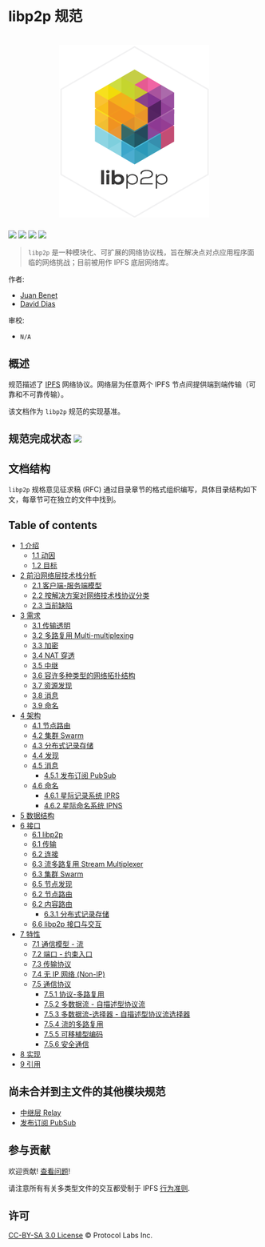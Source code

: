 # libp2p 规范

<h1 align="center">
  <img src="https://raw.githubusercontent.com/libp2p/libp2p/a13997787e57d40d6315b422afbe1ceb62f45511/logo/libp2p-logo.png" alt="libp2p logo"/>
</h1>

<a href="http://protocol.ai"><img src="https://img.shields.io/badge/made%20by-Protocol%20Labs-blue.svg?style=flat-square" /></a>
<a href="http://libp2p.io/"><img src="https://img.shields.io/badge/project-libp2p-yellow.svg?style=flat-square" /></a>
<a href="http://webchat.freenode.net/?channels=%23libp2p"><img src="https://img.shields.io/badge/freenode-%23libp2p-yellow.svg?style=flat-square" /></a>
<a href="https://waffle.io/libp2p/libp2p"><img src="https://img.shields.io/badge/pm-waffle-yellow.svg?style=flat-square" /></a>

> `libp2p` 是一种模块化、可扩展的网络协议栈，旨在解决点对点应用程序面临的网络挑战；目前被用作 IPFS 底层网络库。

作者:

- [Juan Benet](https://github.com/jbenet)
- [David Dias](https://github.com/daviddias)

审校:

- `N/A`

## 概述

规范描述了 [IPFS](https://ipfs.io/) 网络协议。网络层为任意两个 IPFS 节点间提供端到端传输（可靠和不可靠传输）。

该文档作为 `libp2p` 规范的实现基准。

## 规范完成状态 ![](https://img.shields.io/badge/status-wip-orange.svg?style=flat-square)

## 文档结构

`libp2p` 规格意见征求稿 (RFC) 通过目录章节的格式组织编写，具体目录结构如下文，每章节可在独立的文件中找到。

## Table of contents

- [1 介绍](1-introduction.md)
  - [1.1 动因](1-introduction.md#11-motivation)
  - [1.2 目标](1-introduction.md#12-goals)
- [2 前沿网络层技术栈分析](2-state-of-the-art.md)
  - [2.1 客户端-服务端模型](2-state-of-the-art.md#21-the-client-server-model)
  - [2.2 按解决方案对网络技术栈协议分类](2-state-of-the-art.md#22-categorizing-the-network-stack-protocols-by-solutions)
  - [2.3 当前缺陷](2-state-of-the-art.md#23-current-shortcomings)
- [3 需求](3-requirements.md)
  - [3.1 传输透明](3-requirements.md#34-transport-agnostic)
  - [3.2 多路复用 Multi-multiplexing](3-requirements.md#35-multi-multiplexing)
  - [3.3 加密](3-requirements.md#33-encryption)
  - [3.4 NAT 穿透](3-requirements.md#31-nat-traversal)
  - [3.5 中继](3-requirements.md#32-relay)
  - [3.6 容许多种类型的网络拓扑结构](3-requirements.md#36-enable-several-network-topologies)
  - [3.7 资源发现](3-requirements.md#37-resource-discovery)
  - [3.8 消息](3-requirements.md#38-messaging)
  - [3.9 命名](3-requirements.md#38-naming)
- [4 架构](4-architecture.md)
  - [4.1 节点路由](4-architecture.md#41-peer-routing)
  - [4.2 集群 Swarm](4-architecture.md#42-swarm)
  - [4.3 分布式记录存储](4-architecture.md#43-distributed-record-store)
  - [4.4 发现](4-architecture.md#44-discovery)
  - [4.5 消息](4-architecture.md#45-messaging)
    - [4.5.1 发布订阅 PubSub](4-architecture.md#451-pubsub)
  - [4.6 命名](4-architecture.md#46-naming)
    - [4.6.1 星际记录系统 IPRS](4-architecture.md#461-iprs)
    - [4.6.2 星际命名系统 IPNS](4-architecture.md#462-ipns)
- [5 数据结构](5-datastructures.md)
- [6 接口](6-interfaces.md)
  - [6.1 libp2p](6-interfaces.md#61-libp2p)
  - [6.1 传输](6-interfaces.md)
  - [6.2 连接](6-interfaces.md)
  - [6.3 流多路复用 Stream Multiplexer](6-interfaces.md)
  - [6.3 集群 Swarm](6-interfaces.md#63-swarm)
  - [6.5 节点发现](6-interfaces.md#65-peer-discovery)
  - [6.2 节点路由](6-interfaces.md#62-peer-routing)
  - [6.2 内容路由](6-interfaces.md#62-peer-routing)
    - [6.3.1 分布式记录存储](6-interfaces.md#64-distributed-record-store)
  - [6.6 libp2p 接口与交互](6-interfaces.md#66-libp2p-interface-and-ux)
- [7 特性](7-properties.md)
  - [7.1 通信模型 - 流](7-properties.md#71-communication-model---streams)
  - [7.2 端口 - 约束入口](7-properties.md#72-ports---constrained-entrypoints)
  - [7.3 传输协议](7-properties.md#73-transport-protocols)
  - [7.4 无 IP 网络 (Non-IP)](7-properties.md#74-non-ip-networks)
  - [7.5 通信协议](7-properties.md#75-on-the-wire)
    - [7.5.1 协议-多路复用](7-properties.md#751-protocol-multiplexing)
    - [7.5.2 多数据流 - 自描述型协议流](7-properties.md#752-multistream---self-describing-protocol-stream)
    - [7.5.3 多数据流-选择器 - 自描述型协议流选择器](7-properties.md#753-multistream-selector---self-describing-protocol-stream-selector)
    - [7.5.4 流的多路复用](7-properties.md#754-stream-multiplexing)
    - [7.5.5 可移植型编码](7-properties.md#755-portable-encodings)
    - [7.5.6 安全通信](7-properties.md#756-secure-communications)
- [8 实现](8-implementations.md)
- [9 引用](9-references.md)

## 尚未合并到主文件的其他模块规范

- [中继层 Relay](/relay)
- [发布订阅 PubSub](/pubsub)

## 参与贡献

欢迎贡献! [查看问题](https://github.com/libp2p/specs/issues)!

请注意所有有关多类型文件的交互都受制于 IPFS [行为准则](https://github.com/ipfs/community/blob/master/code-of-conduct.md).

## 许可

[CC-BY-SA 3.0 License](https://creativecommons.org/licenses/by-sa/3.0/us/) © Protocol Labs Inc.
